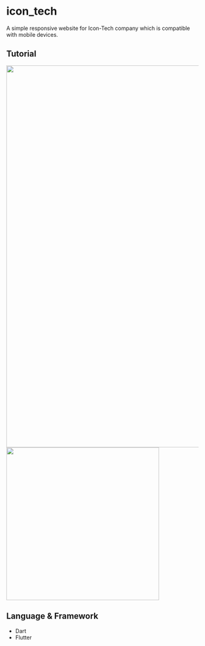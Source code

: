# icon_tech

A simple responsive website for Icon-Tech company which is compatible with mobile devices.

## Tutorial

<img src="https://user-images.githubusercontent.com/69325037/132108137-947fdadd-9601-4232-9b57-45f30963344e.png" width="1000"/>  <img src="https://user-images.githubusercontent.com/69325037/132108139-99526f4b-d705-4f0e-9fdd-4bd382aa0300.png" width="400"/>

## Language & Framework
- Dart
- Flutter
